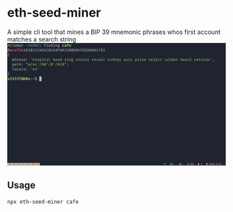 # eth-seed-miner
A simple cli tool that mines a BIP 39 mnemonic phrases whos first account matches a search string
![App Screenshot](./doc/image2.png)
## Usage

```bash
npx eth-seed-miner cafe
```
